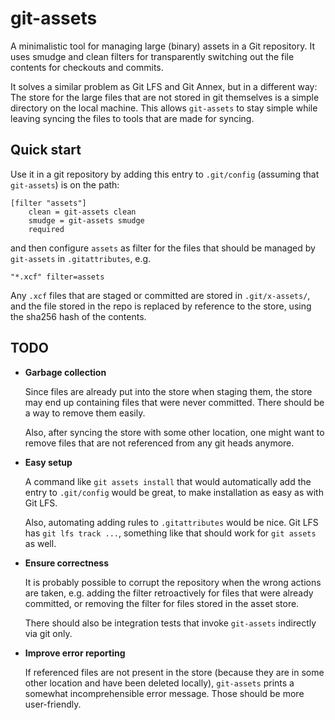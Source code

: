 # git-assets

A minimalistic tool for managing large (binary) assets in a Git repository.
It uses smudge and clean filters for transparently switching out the file contents
for checkouts and commits.

It solves a similar problem as Git LFS and Git Annex, but in a different way:
The store for the large files that are not stored in git themselves is a simple directory on the local machine.
This allows `git-assets` to stay simple while leaving syncing the files to tools that are made for syncing.

## Quick start

Use it in a git repository by adding this entry to `.git/config` (assuming that `git-assets`) is on the path:

```
[filter "assets"]
	clean = git-assets clean
	smudge = git-assets smudge
	required
```

and then configure `assets` as filter for the files that should be managed by `git-assets` in `.gitattributes`, e.g.

```
"*.xcf" filter=assets
```

Any `.xcf` files that are staged or committed are stored in `.git/x-assets/`, and the file stored in the repo is replaced by reference to the store, using the sha256 hash of the contents.

## TODO

- **Garbage collection**

  Since files are already put into the store when staging them, the store may end up containing files that were never committed. There should be a way to remove them easily.

  Also, after syncing the store with some other location, one might want to remove files that are not referenced from any git heads anymore.

- **Easy setup**

  A command like `git assets install` that would automatically add the entry to `.git/config` would be great, to make installation as easy as with Git LFS.

  Also, automating adding rules to `.gitattributes` would be nice. Git LFS has `git lfs track ...`, something like that should work for `git assets` as well.

- **Ensure correctness**

  It is probably possible to corrupt the repository when the wrong actions are taken, e.g. adding the filter retroactively for files that were already committed, or removing the filter for files stored in the asset store.

  There should also be integration tests that invoke `git-assets` indirectly via git only.

- **Improve error reporting**

  If referenced files are not present in the store (because they are in some other location and have been deleted locally),
  `git-assets` prints a somewhat incomprehensible error message. Those should be more user-friendly.